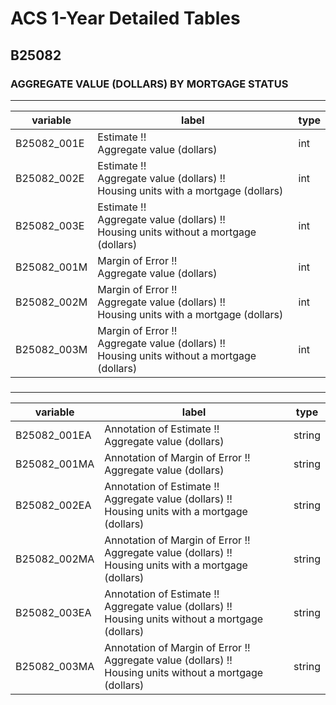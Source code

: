 # ACS 1-Year Detailed Tables

## B25082

### AGGREGATE VALUE (DOLLARS) BY MORTGAGE STATUS

___

| variable | label | type |
| ----- | ----- | ----- |
| B25082_001E | Estimate !!<br>Aggregate value (dollars) | int |
| B25082_002E | Estimate !!<br>Aggregate value (dollars) !!<br>Housing units with a mortgage (dollars) | int |
| B25082_003E | Estimate !!<br>Aggregate value (dollars) !!<br>Housing units without a mortgage (dollars) | int |
| B25082_001M | Margin of Error !!<br>Aggregate value (dollars) | int |
| B25082_002M | Margin of Error !!<br>Aggregate value (dollars) !!<br>Housing units with a mortgage (dollars) | int |
| B25082_003M | Margin of Error !!<br>Aggregate value (dollars) !!<br>Housing units without a mortgage (dollars) | int |
### 

___

| variable | label | type |
| ----- | ----- | ----- |
| B25082_001EA | Annotation of Estimate !!<br>Aggregate value (dollars) | string |
| B25082_001MA | Annotation of Margin of Error !!<br>Aggregate value (dollars) | string |
| B25082_002EA | Annotation of Estimate !!<br>Aggregate value (dollars) !!<br>Housing units with a mortgage (dollars) | string |
| B25082_002MA | Annotation of Margin of Error !!<br>Aggregate value (dollars) !!<br>Housing units with a mortgage (dollars) | string |
| B25082_003EA | Annotation of Estimate !!<br>Aggregate value (dollars) !!<br>Housing units without a mortgage (dollars) | string |
| B25082_003MA | Annotation of Margin of Error !!<br>Aggregate value (dollars) !!<br>Housing units without a mortgage (dollars) | string |

